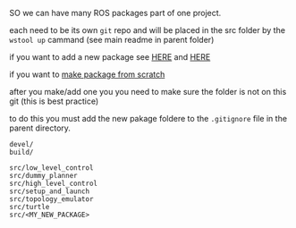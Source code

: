 SO we can have many ROS packages part of one project.

each need to be its own ```git``` repo and will be placed in the src folder by the ```wstool up``` cammand (see main readme in parent folder)

if you want to add a new package see [HERE](http://wiki.ros.org/Packages)
and [HERE](http://wiki.ros.org/ROS/Concepts)

if you want to [make package from scratch](http://wiki.ros.org/ROS/Tutorials/CreatingPackage)


after you make/add one you you need to make sure the folder is not on this git  (this is best practice)

to do this you must add the new pakage foldere to the  ```.gitignore``` file in the parent directory.

    devel/
    build/

    src/low_level_control
    src/dummy_planner
    src/high_level_control
    src/setup_and_launch
    src/topology_emulator
    src/turtle
    src/<MY_NEW_PACKAGE>